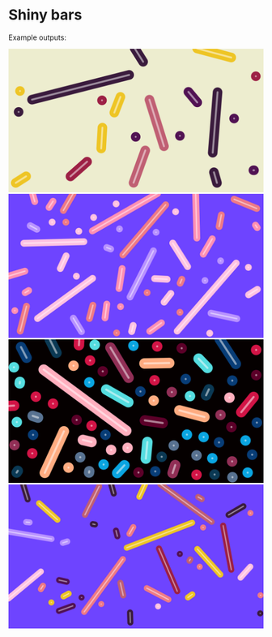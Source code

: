 #  Shiny bars

Example outputs:

![](output-0.png)
![](output-1.png)
![](output-2.png)
![](output-3.png)
